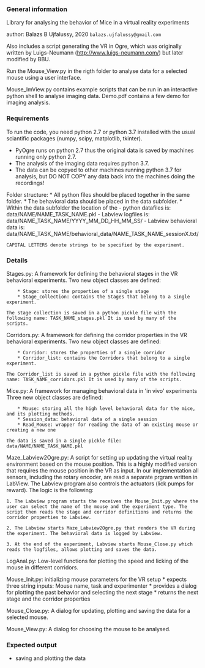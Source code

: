 ### General information

Library for analysing the behavior of Mice in a virtual reality experiments

author: Balazs B Ujfalussy, 2020 `balazs.ujfalussy@gmail.com`

Also includes a script generating the VR in Ogre, which was originally written by Luigs-Neumann (http://www.luigs-neumann.com/) but later modified by BBU. 

Run the Mouse_View.py in the rigth folder to analyse data for a selected mouse using a user interface.

Mouse_ImView.py contains example scripts that can be run in an interactive python shell to analyse imaging data. Demo.pdf contains a few demo for imaging analysis.

### Requirements

To run the code, you need python 2.7 or python 3.7 installed with the usual sciantific packages (numpy, scipy, matplotlib, tkinter). 

- PyOgre runs on python 2.7 thus the original data is saved by machines running only python 2.7. 
- The analysis of the imaging data requires python 3.7.
- The data can be copyed to other machines running python 3.7 for analysis, but DO NOT COPY any data back into the machines doing the recordings!

Folder structure: 
	* All python files should be placed together in the same folder. 
	* The behavioral data should be placed in the data subfolder. 
	* Within the data subfolder the location of the 
		- python datafiles is: data/NAME/NAME_TASK_NAME.pkl
		- Labview logfiles is: data/NAME_TASK_NAME/YYYY_MM_DD_HH_MM_SS/
		- Labview behavioral data is: data/NAME_TASK_NAME/behavioral_data/NAME_TASK_NAME_sessionX.txt/

	CAPITAL LETTERS denote strings to be specified by the experiment.



### Details

Stages.py: A framework for defining the behavioral stages in the VR behavioral experiments. 
	Two new object classes are defined: 

		* Stage: stores the properties of a single stage
		* Stage_collection: contains the Stages that belong to a single experiment.

	The stage collection is saved in a python pickle file with the following name: TASK_NAME_stages.pkl It is used by many of the scripts. 


Corridors.py: A framework for defining the corridor properties in the VR behavioral experiments. 
	Two new object classes are defined: 

		* Corridor: stores the properties of a single corridor
		* Corridor_list: contains the Corridors that belong to a single experiment.

	The Corridor_list is saved in a python pickle file with the following name: TASK_NAME_corridors.pkl It is used by many of the scripts. 


Mice.py: A framework for managing behavioral data in 'in vivo' experiments
	Three new object classes are defined:

		* Mouse: storing all the high level behavioral data for the mice, and its plotting methods.
		* Session_data: behavioral data of a single session
		* Read_Mouse: wrapper for reading the data of an existing mouse or creating a new one

	The data is saved in a single pickle file: data/NAME/NAME_TASK_NAME.pkl

Maze_Labview2Ogre.py: A script for setting up updating the virtual reality environment based on the mouse position. This is a highly modified version that requires the mouse position in the VR as input. In our implementation all sensors, including the rotary encoder, are read a separate prgram written in LabView. The Labview program also controls the actuators (lick pumps for reward). The logic is the following:
	
	1. The Labview program starts the receives the Mouse_Init.py where the user can select the name of the mouse and the experiment type. The script then reads the stage and corridor definitions and returns the corridor properties to Labview.

	2. The Labview starts Maze_Labview2Ogre.py that renders the VR during the experiment. The behavioral data is logged by Labview.

	3. At the end of the experiment, Labview starts Mouse_Close.py which reads the logfiles, allows plotting and saves the data.

LogAnal.py: Low-level functions for plotting the speed and licking of the mouse in different corridors. 

Mouse_Init.py: initializing mouse parameters for the VR setup
	* expects three string inputs: Mouse name, task and experimenter
	* provides a dialog for plotting the past behavior and selecting the next stage
	* returns the next stage and the corridor properties


Mouse_Close.py: A dialog for updating, plotting and saving the data for a selected mouse.

Mouse_View.py: A dialog for choosing the mouse to be analysed.


### Expected output

 - saving and plotting the data
